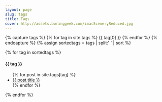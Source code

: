 ```yaml
---
layout: page
slug: tags
title: Tags
cover: http://assets.boringgeek.com/imacSceneryReduced.jpg
---
```


{% capture tags %}
  {% for tag in site.tags %}
    {{ tag[0] }}
  {% endfor %}
{% endcapture %}
{% assign sortedtags = tags | split:' ' | sort %}

{% for tag in sortedtags %}
  <h4 id="{{ tag }}">{{ tag }}</h4>
  <ul>
  {% for post in site.tags[tag] %}
  <li><a href="{{ post.url }}">{{ post.title }}</a></li>
  {% endfor %}
  </ul>
{% endfor %}
